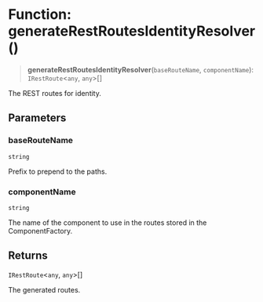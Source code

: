 # Function: generateRestRoutesIdentityResolver()

> **generateRestRoutesIdentityResolver**(`baseRouteName`, `componentName`): `IRestRoute`\<`any`, `any`\>[]

The REST routes for identity.

## Parameters

### baseRouteName

`string`

Prefix to prepend to the paths.

### componentName

`string`

The name of the component to use in the routes stored in the ComponentFactory.

## Returns

`IRestRoute`\<`any`, `any`\>[]

The generated routes.

